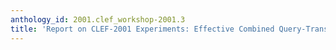 ```yaml
---
anthology_id: 2001.clef_workshop-2001.3
title: 'Report on CLEF-2001 Experiments: Effective Combined Query-Translation Approach'
---
```

